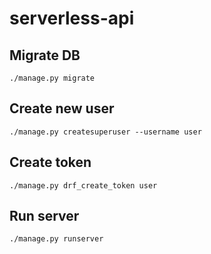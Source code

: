# serverless-api

## Migrate DB
`./manage.py migrate`

## Create new user
`./manage.py createsuperuser --username user`

## Create token
`./manage.py drf_create_token user`

## Run server
`./manage.py runserver`
